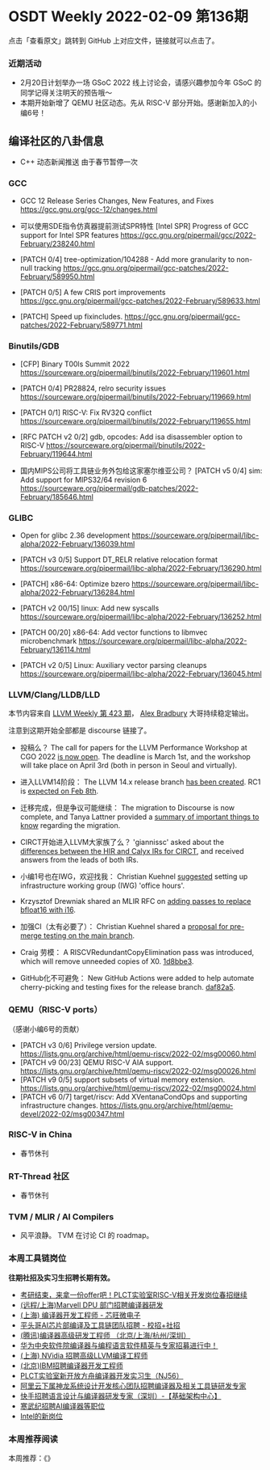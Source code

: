# OSDT Weekly 2022-02-09 第136期

点击「查看原文」跳转到 GitHub 上对应文件，链接就可以点击了。

### 近期活动

- 2月20日计划举办一场 GSoC 2022 线上讨论会，请感兴趣参加今年 GSoC 的同学记得关注明天的预告哦～
- 本期开始新增了 QEMU 社区动态。先从 RISC-V 部分开始。感谢新加入的小编6号！

## 编译社区的八卦信息

- C++ 动态新闻推送
  由于春节暂停一次

### GCC

- GCC 12 Release Series Changes, New Features, and Fixes
  https://gcc.gnu.org/gcc-12/changes.html

- 可以使用SDE指令仿真器提前测试SPR特性
  [Intel SPR] Progress of GCC support for Intel SPR features
  https://gcc.gnu.org/pipermail/gcc/2022-February/238240.html

- [PATCH 0/4] tree-optimization/104288 - Add more granularity to non-null tracking
  https://gcc.gnu.org/pipermail/gcc-patches/2022-February/589950.html

- [PATCH 0/5] A few CRIS port improvements
  https://gcc.gnu.org/pipermail/gcc-patches/2022-February/589633.html

- [PATCH] Speed up fixincludes.
  https://gcc.gnu.org/pipermail/gcc-patches/2022-February/589771.html

### Binutils/GDB

- [CFP] Binary T00ls Summit 2022
  https://sourceware.org/pipermail/binutils/2022-February/119601.html

- [PATCH 0/4] PR28824, relro security issues
  https://sourceware.org/pipermail/binutils/2022-February/119669.html

- [PATCH 0/1] RISC-V: Fix RV32Q conflict
  https://sourceware.org/pipermail/binutils/2022-February/119655.html

- [RFC PATCH v2 0/2] gdb, opcodes: Add isa disassembler option to RISC-V
  https://sourceware.org/pipermail/binutils/2022-February/119644.html

- 国内MIPS公司将工具链业务外包给这家塞尔维亚公司？
  [PATCH v5 0/4] sim: Add support for MIPS32/64 revision 6
  https://sourceware.org/pipermail/gdb-patches/2022-February/185646.html

### GLIBC

- Open for glibc 2.36 development
  https://sourceware.org/pipermail/libc-alpha/2022-February/136039.html

- [PATCH v3 0/5] Support DT_RELR relative relocation format
  https://sourceware.org/pipermail/libc-alpha/2022-February/136290.html

- [PATCH] x86-64: Optimize bzero
  https://sourceware.org/pipermail/libc-alpha/2022-February/136284.html

- [PATCH v2 00/15] linux: Add new syscalls
  https://sourceware.org/pipermail/libc-alpha/2022-February/136252.html

- [PATCH 00/20] x86-64: Add vector functions to libmvec microbenchmark
  https://sourceware.org/pipermail/libc-alpha/2022-February/136114.html

- [PATCH v2 0/5] Linux: Auxiliary vector parsing cleanups
  https://sourceware.org/pipermail/libc-alpha/2022-February/136045.html

### LLVM/Clang/LLDB/LLD

本节内容来自 [LLVM Weekly 第 423 期](http://llvmweekly.org/issue/423)，
[Alex Bradbury](https://www.linkedin.com/in/alex-bradbury/) 大哥持续稳定输出。

注意到这期开始全部都是 discourse 链接了。

* 投稿么？ The call for papers for the LLVM Performance Workshop at CGO 2022 [is now open](https://discourse.llvm.org/t/cfp-sixth-llvm-performance-workshop-at-cgo-2022/59658).  The deadline is March 1st, and the workshop will take place on April 3rd (both in person in Seoul and virtually).

* 进入LLVM14阶段： The LLVM 14.x release branch [has been created](https://discourse.llvm.org/t/release-14-x-branch/59673). RC1 is [expected on Feb 8th](https://discourse.llvm.org/t/release-14-x-branch/59673).

* 迁移完成，但是争议可能继续： The migration to Discourse is now complete, and Tanya Lattner provided a [summary of important things to know](https://discourse.llvm.org/t/post-discourse-migration-information/59719) regarding the migration.

* CIRCT开始进入LLVM大家族了么？ 'giannissc' asked about the [differences between the HIR and Calyx IRs for CIRCT](https://discourse.llvm.org/t/hir-vs-calyx/59701), and received answers from the leads of both IRs.

* 小编1号也在IWG，欢迎找我： Christian Kuehnel [suggested](https://discourse.llvm.org/t/do-we-want-to-have-iwg-office-hours/59677) setting up infrastructure working group (IWG) 'office hours'.

* Krzysztof Drewniak shared an MLIR RFC on [adding passes to replace bfloat16 with i16](https://discourse.llvm.org/t/rfc-semi-software-bf16/59699).

* 加强CI（太有必要了）： Christian Kuehnel shared a [proposal for pre-merge testing on the main branch](https://discourse.llvm.org/t/pre-merge-testing-running-checks-on-main-branch/59746).

* Craig 劳模： A RISCVRedundantCopyElimination pass was introduced, which will remove unneeded copies of X0.
  [1d8bbe3](https://reviews.llvm.org/rG1d8bbe3d255f).

* GitHub化不可避免： New GitHub Actions were added to help automate cherry-picking and testing fixes for the release branch.
  [daf82a5](https://reviews.llvm.org/rGdaf82a51a0c2).


### QEMU（RISC-V ports）

（感谢小编6号的贡献）

- [PATCH v3 0/6] Privilege version update.
  https://lists.gnu.org/archive/html/qemu-riscv/2022-02/msg00060.html
- [PATCH v9 00/23] QEMU RISC-V AIA support.
  https://lists.gnu.org/archive/html/qemu-riscv/2022-02/msg00026.html
- [PATCH v9 0/5] support subsets of virtual memory extension.
  https://lists.gnu.org/archive/html/qemu-riscv/2022-02/msg00024.html
- [PATCH v6 0/7] target/riscv: Add XVentanaCondOps and supporting infrastructure changes.
  https://lists.gnu.org/archive/html/qemu-devel/2022-02/msg00347.html

### RISC-V in China

- 春节休刊

### RT-Thread 社区

- 春节休刊

### TVM / MLIR / AI Compilers

- 风平浪静。 TVM 在讨论 CI 的 roadmap。

### 本周工具链岗位

**往期社招及实习生招聘长期有效。**

- [考研结束，来拿一份offer吧！PLCT实验室RISC-V相关开发岗位春招继续](https://mp.weixin.qq.com/s/PWV5akv5kw3iOuHb-uSNrQ)
- [(远程/上海)Marvell DPU 部门招聘编译器研发](https://mp.weixin.qq.com/s/B6JjAhF3TZjezD1tjYHDaw)
- [(上海) 编译器开发工程师 - 芯旺微电子](https://mp.weixin.qq.com/s/nqe1-7qffnc0CaejYkpKyw)
- [平头哥AI芯片部编译及工具链团队招聘 - 校招+社招](https://mp.weixin.qq.com/s/kARbXtJotRPCNMrV-yOanA)
- [(腾讯)编译器高级研发工程师 （北京/上海/杭州/深圳）](https://mp.weixin.qq.com/s/DF-2qmHmpKZtJ1djHXM1Ug)
- [华为中央软件院编译器与编程语言软件精英与专家招募进行中！](https://mp.weixin.qq.com/s/VshbvWegM3eCdgK9d6v46A)
- [(上海) NVidia 招聘高级LLVM编译工程师](https://mp.weixin.qq.com/s/y6UmneY-UvzyhEvyCaoyEg)
- [(北京)IBM招聘编译器开发工程师](https://mp.weixin.qq.com/s/B_d1gjyrgncevOGWnV_Jfw)
- [PLCT实验室新开放方舟编译器开发实习生（NJ56）](https://mp.weixin.qq.com/s/lPp5RvjYhpDIGsp-luLzKQ)
- [阿里云下属神龙系统设计开发核心团队招聘编译器及相关工具链研发专家](https://mp.weixin.qq.com/s/h3ELBXBHfNjZCyCRixqnOQ)
- [快手招聘语言设计与编译器研发专家（深圳）-【基础架构中心】](https://mp.weixin.qq.com/s/QTWnlaBFtWQ3YThHJSIhbA)
- [寒武纪招聘AI编译器等职位](https://mp.weixin.qq.com/s/LWpDXEA2rJ1wx9mr8XoWxw)
- [Intel的新岗位](https://mp.weixin.qq.com/s/xs-deMCI4ob7WX0vIRZMZw)

### 本周推荐阅读

本周推荐：《》
